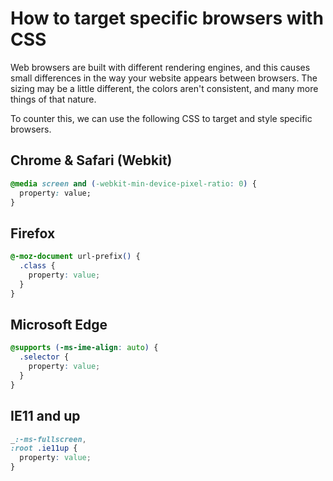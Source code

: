 # How to target specific browsers with CSS

Web browsers are built with different rendering engines, and this causes small differences in the way your website appears between browsers. The sizing may be a little different, the colors aren't consistent, and many more things of that nature.

To counter this, we can use the following CSS to target and style specific browsers.

## Chrome & Safari (Webkit)

```css
@media screen and (-webkit-min-device-pixel-ratio: 0) {
  property: value;
}
```

## Firefox

```css
@-moz-document url-prefix() {
  .class {
    property: value;
  }
}
```

## Microsoft Edge

```css
@supports (-ms-ime-align: auto) {
  .selector {
    property: value;
  }
}
```

## IE11 and up

```css
_:-ms-fullscreen,
:root .ie11up {
  property: value;
}
```
